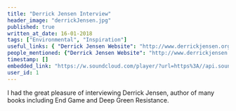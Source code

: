```yaml
---
title: "Derrick Jensen Interview"
header_image: "derrickJensen.jpg"
published: true
written_at_date: 16-01-2018
tags: ["Environmental", "Inspiration"]
useful_links: { "Derrick Jensen Website": "http://www.derrickjensen.org/" }
people_mentioned: {"Derrick Jensen Website": "http://www.derrickjensen.org/"}
timestamp: []
embedded_link: "https://w.soundcloud.com/player/?url=https%3A//api.soundcloud.com/tracks/385996643"
user_id: 1
---
```

I had the great pleasure of interviewing Derrick Jensen, author of many books including End Game and Deep Green Resistance.

